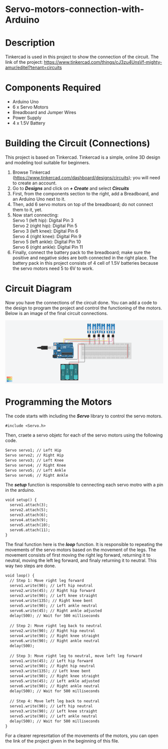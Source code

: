 # Servo-motors-connection-with-Arduino
# Description 
Tinkercad is used in this project to show the connection of the circuit.
The link of the project: https://www.tinkercad.com/things/cJ3zu4UnsVf-mighty-amur/editel?tenant=circuits 


# Components Required 
- Arduino Uno
- 6 x Servo Motors
- Breadboard and Jumper Wires
- Power Supply
- 4 x 1.5V Battery

  
# Building the Circuit (Connections)
This project is based on Tinkercad. Tinkercad is a simple, online 3D design and modeling tool suitable for beginners. 
1. Browse Tinkercad (https://www.tinkercad.com/dashboard/designs/circuits); you will need to create an account.
2. Go to ***Designs*** and click on ***+ Create*** and select ***Circuits***
3. First, from the components section to the right, add a Breadboard, and an Arduino Uno next to it.
4. Then, add 6 servo motors on top of the breadboard; do not connect them to it, yet.
6. Now start connecting: <br />
Servo 1 (left hip): Digital Pin 3 <br />
Servo 2 (right hip): Digital Pin 5 <br />
Servo 3 (left knee): Digital Pin 6 <br />
Servo 4 (right knee): Digital Pin 9 <br />
Servo 5 (left ankle): Digital Pin 10 <br />
Servo 6 (right ankle): Digital Pin 11 <br />
7. Finally, connect the battery pack to the breadboard; make sure the positive and negative sides are both connected in the right place. The battery pack in this project consists of 4 cell of 1.5V batteries because the servo motors need 5 to 6V to work. 


# Circuit Diagram 
Now you have the connections of the circuit done. You can add a code to the design to program the project and control the functioning of the motors.
Below is an image of the final circuit connections.

![output](https://github.com/HayaBinsalim/Servo-motors-connection-with-Arduino/blob/main/ArdServo%20(1).png)

# Programming the Motors 
The code starts with including the ***Servo*** library to control the servo motors. 

```
#include <Servo.h>
```
Then, craete a servo objetc for each of the servo motors using the following code.

```
Servo servo1; // Left Hip
Servo servo2; // Right Hip
Servo servo3; // Left Knee
Servo servo4; // Right Knee
Servo servo5; // Left Ankle
Servo servo6; // Right Ankle
```

The ***setup*** function is responsible to cennecting each servo motro with a pin in the arduino.

```
void setup() {
  servo1.attach(3);
  servo2.attach(5);
  servo3.attach(6);
  servo4.attach(9);
  servo5.attach(10);
  servo6.attach(11);
}
```

The final function here is the ***loop*** function. It is responsible to repeating the movements of the servo motors based on the movement of the legs. The movement consists of first moving the right leg forward, returning it to neutral, moving the left leg forward, and finaly returning it to neutral. This way two steps are done. 

```
void loop() {
  // Step 1: Move right leg forward
  servo1.write(90); // Left hip neutral
  servo2.write(45); // Right hip forward
  servo3.write(90); // Left knee straight
  servo4.write(135); // Right knee bent
  servo5.write(90); // Left ankle neutral
  servo6.write(45); // Right ankle adjusted
  delay(500); // Wait for 500 milliseconds

  // Step 2: Move right leg back to neutral
  servo2.write(90); // Right hip neutral
  servo4.write(90); // Right knee straight
  servo6.write(90); // Right ankle neutral
  delay(500);

  // Step 3: Move right leg to neutral, move left leg forward
  servo1.write(45); // Left hip forward
  servo2.write(90); // Right hip neutral
  servo3.write(135); // Left knee bent
  servo4.write(90); // Right knee straight
  servo5.write(45); // Left ankle adjusted
  servo6.write(90); // Right ankle neutral
  delay(500); // Wait for 500 milliseconds

  // Step 4: Move left leg back to neutral
  servo1.write(90); // Left hip neutral
  servo3.write(90); // Left knee straight
  servo5.write(90); // Left ankle neutral
  delay(500); // Wait for 500 milliseconds
}
```

For a clearer represntation of the movements of the motors, you can open the link of the project given in the beginning of this file. 

